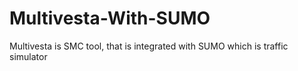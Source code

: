 # Multivesta-With-SUMO
Multivesta is SMC tool, that is integrated with SUMO which is traffic simulator
